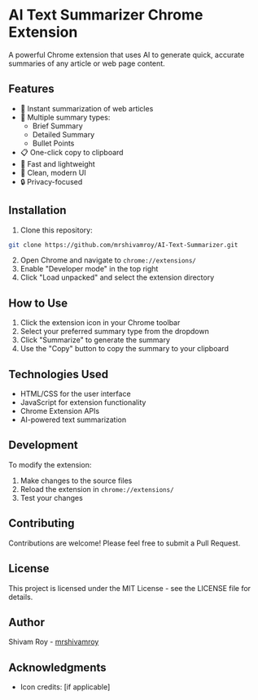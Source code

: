 # AI Text Summarizer Chrome Extension

A powerful Chrome extension that uses AI to generate quick, accurate summaries of any article or web page content.

## Features

- 🚀 Instant summarization of web articles
- 📝 Multiple summary types:
  - Brief Summary
  - Detailed Summary
  - Bullet Points
- 📋 One-click copy to clipboard
- 💨 Fast and lightweight
- 🎨 Clean, modern UI
- 🔒 Privacy-focused

## Installation

1. Clone this repository:
```bash
git clone https://github.com/mrshivamroy/AI-Text-Summarizer.git
```

2. Open Chrome and navigate to `chrome://extensions/`
3. Enable "Developer mode" in the top right
4. Click "Load unpacked" and select the extension directory

## How to Use

1. Click the extension icon in your Chrome toolbar
2. Select your preferred summary type from the dropdown
3. Click "Summarize" to generate the summary
4. Use the "Copy" button to copy the summary to your clipboard

## Technologies Used

- HTML/CSS for the user interface
- JavaScript for extension functionality
- Chrome Extension APIs
- AI-powered text summarization

## Development

To modify the extension:

1. Make changes to the source files
2. Reload the extension in `chrome://extensions/`
3. Test your changes

## Contributing

Contributions are welcome! Please feel free to submit a Pull Request.

## License

This project is licensed under the MIT License - see the LICENSE file for details.

## Author

Shivam Roy - [mrshivamroy](https://github.com/mrshivamroy)

## Acknowledgments
- Icon credits: [if applicable]